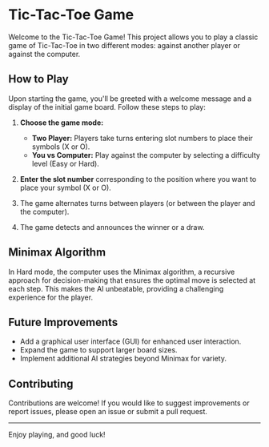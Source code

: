 # Tic-Tac-Toe Game

Welcome to the Tic-Tac-Toe Game! This project allows you to play a classic game of Tic-Tac-Toe in two different modes: against another player or against the computer.

## How to Play

Upon starting the game, you'll be greeted with a welcome message and a display of the initial game board. Follow these steps to play:

1. **Choose the game mode:**
   - **Two Player:** Players take turns entering slot numbers to place their symbols (X or O).
   - **You vs Computer:** Play against the computer by selecting a difficulty level (Easy or Hard).
   
2. **Enter the slot number** corresponding to the position where you want to place your symbol (X or O).

3. The game alternates turns between players (or between the player and the computer).

4. The game detects and announces the winner or a draw.

## Minimax Algorithm

In Hard mode, the computer uses the Minimax algorithm, a recursive approach for decision-making that ensures the optimal move is selected at each step. This makes the AI unbeatable, providing a challenging experience for the player.

## Future Improvements

- Add a graphical user interface (GUI) for enhanced user interaction.
- Expand the game to support larger board sizes.
- Implement additional AI strategies beyond Minimax for variety.

## Contributing

Contributions are welcome! If you would like to suggest improvements or report issues, please open an issue or submit a pull request.

---

Enjoy playing, and good luck!
